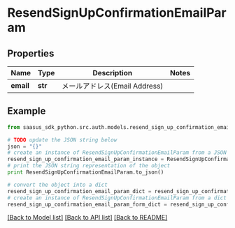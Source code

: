 # ResendSignUpConfirmationEmailParam


## Properties
Name | Type | Description | Notes
------------ | ------------- | ------------- | -------------
**email** | **str** | メールアドレス(Email Address) | 

## Example

```python
from saasus_sdk_python.src.auth.models.resend_sign_up_confirmation_email_param import ResendSignUpConfirmationEmailParam

# TODO update the JSON string below
json = "{}"
# create an instance of ResendSignUpConfirmationEmailParam from a JSON string
resend_sign_up_confirmation_email_param_instance = ResendSignUpConfirmationEmailParam.from_json(json)
# print the JSON string representation of the object
print ResendSignUpConfirmationEmailParam.to_json()

# convert the object into a dict
resend_sign_up_confirmation_email_param_dict = resend_sign_up_confirmation_email_param_instance.to_dict()
# create an instance of ResendSignUpConfirmationEmailParam from a dict
resend_sign_up_confirmation_email_param_form_dict = resend_sign_up_confirmation_email_param.from_dict(resend_sign_up_confirmation_email_param_dict)
```
[[Back to Model list]](../README.md#documentation-for-models) [[Back to API list]](../README.md#documentation-for-api-endpoints) [[Back to README]](../README.md)


